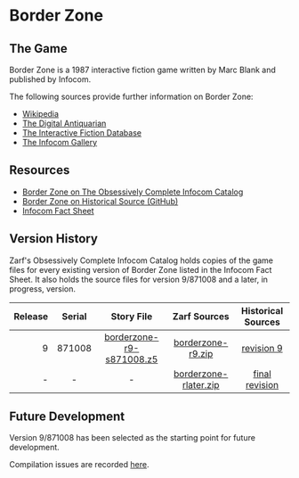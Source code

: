 # Border Zone

## The Game

Border Zone is a 1987 interactive fiction game written by Marc Blank and published by Infocom.

The following sources provide further information on Border Zone:

* [Wikipedia](https://en.wikipedia.org/wiki/Border_Zone_(video_game))
* [The Digital Antiquarian](https://www.filfre.net/2015/11/border-zone/)
* [The Interactive Fiction Database](https://ifdb.tads.org/viewgame?id=7epwz167lgruvm0u)
* [The Infocom Gallery](https://gallery.guetech.org/borderzone/borderzone.html)

## Resources

* [Border Zone on The Obsessively Complete Infocom Catalog](https://eblong.com/infocom/#borderzone)
* [Border Zone on Historical Source (GitHub)](https://github.com/historicalsource/borderzone)
* [Infocom Fact Sheet](http://pdd.if-legends.org/infocom/fact-sheet.txt)

## Version History

Zarf's Obsessively Complete Infocom Catalog holds copies of the game files for every existing version of Border Zone listed in the Infocom Fact Sheet. It also holds the source files for version 9/871008 and a later, in progress, version.

| Release | Serial | Story File                   | Zarf Sources            | Historical Sources |
| -------:|:------:|:----------------------------:|:-----------------------:|:------------------:|
|       9 | 871008 |   [borderzone-r9-s871008.z5] |     [borderzone-r9.zip] |       [revision 9] |
|       - |      - |                            - | [borderzone-rlater.zip] |   [final revision] |

[borderzone-r9-s871008.z5]: https://eblong.com/infocom/gamefiles/borderzone-r9-s871008.z5
[borderzone-r9.zip]: https://eblong.com/infocom/sources/borderzone-r9.zip
[revision 9]: https://github.com/historicalsource/borderzone/tree/ecea3862ce7343f8657d0622fd2c90b1fcabc26e

[borderzone-rlater.zip]: https://eblong.com/infocom/sources/borderzone-rlater.zip
[final revision]: https://github.com/historicalsource/borderzone/tree/5f76303d575cf4917ee544c5ba5c57cafcb48879

## Future Development

Version 9/871008 has been selected as the starting point for future development.

Compilation issues are recorded [here](https://github.com/the-infocom-files/borderzone/issues/2).

